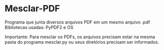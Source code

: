 # Mesclar-PDF
Programa que junta diversos arquivos PDF em um mesmo arquivo .pdf
Bibliotecas usadas: PyPDF2 e OS

Importante: Para mesclar os PDFs, os arquivos precisam estar na mesma pasta do programa mesclar.py ou seus diretórios precisam ser informados.
